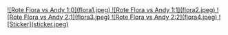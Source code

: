 <a href="https://twitter.com/search?q=%23pimmelgate">
![Rote Flora vs Andy 1:0](flora1.jpeg)
![Rote Flora vs Andy 1:1](flora2.jpeg)
![Rote Flora vs Andy 2:1](flora3.jpeg)
![Rote Flora vs Andy 2:2](flora4.jpeg)
![Sticker](sticker.jpeg)
</a>
